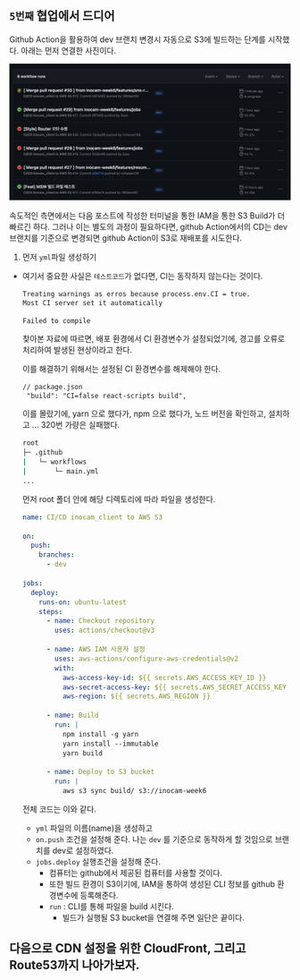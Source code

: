 ## `5번째` 협업에서 드디어 

Github Action을 활용하여 dev 브랜치 변경시 자동으로 S3에 빌드하는 단계를 시작했다. 아래는 먼저 연결한 사진이다. 

<img src="../img//CICD(1).png">

속도적인 측면에서는 다음 포스트에 작성한 터미널을 통한 IAM을 통한 S3 Build가 더 빠르긴 하다. 그러나 이는 별도의 과정이 필요하다면, github Action에서의 CD는 dev 브랜치를 기준으로 변경되면 github Action이 S3로 재배포를 시도한다. 

1. 먼저 `yml`파일 생성하기 
- 여기서 중요한 사실은 `테스트코드`가 없다면, CI는 동작하지 않는다는 것이다. 

  ```bah
  Treating warnings as erros because process.env.CI = true.
  Most CI server set it automatically

  Failed to compile
  ```

  찾아본 자료에 따르면, 배포 환경에서 CI 환경변수가 설정되었기에, 경고를 오류로 처리하여 발생된 현상이라고 한다. 

  이를 해결하기 위해서는 설정된 CI 환경변수를 해제해야 한다. 

  ```tsx
  // package.json
   "build": "CI=false react-scripts build",
  ```

  이를 몰랐기에, yarn 으로 했다가, npm 으로 했다가, 노드 버전을 확인하고, 설치하고 ... 320번 가량은 실패했다. 


  ```bash
  root
  ├─ .github
  |   └─ workflows 
  |       └─ main.yml
  ...
  
  ```

  먼저 root 폴더 안에 해당 디렉토리에 따라 파일을 생성한다. 

  ```yml
  name: CI/CD inocam_client to AWS S3

  on:
    push:
      branches:
        - dev

  jobs:
    deploy:
      runs-on: ubuntu-latest
      steps:
        - name: Checkout repository
          uses: actions/checkout@v3

        - name: AWS IAM 사용자 설정
          uses: aws-actions/configure-aws-credentials@v2
          with:
            aws-access-key-id: ${{ secrets.AWS_ACCESS_KEY_ID }}
            aws-secret-access-key: ${{ secrets.AWS_SECRET_ACCESS_KEY }}
            aws-region: ${{ secrets.AWS_REGION }}  
            
        - name: Build
          run: |
            npm install -g yarn
            yarn install --immutable
            yarn build
          
        - name: Deploy to S3 bucket
          run: |
            aws s3 sync build/ s3://inocam-week6
  ```

  전체 코드는 이와 같다.
  - `yml` 파일의 이름(name)을 생성하고
  - `on.push` 조건을 설정해 준다. 나는 `dev` 를 기준으로 동작하게 할 것임으로 브랜치를 dev로 설정하였다. 
  - `jobs.deploy` 실행조건을 설정해 준다. 
    - 컴퓨터는 github에서 제공된 컴퓨터를 사용할 것이다. 
    - 또한 빌드 환경이 S3이기에, IAM을 통하여 생성된 CLI 정보를 github 환경변수에 등록해준다. 
    - `run` : CLI를 통해 파일을 build 시킨다. 
      - 빌드가 실행될 S3 bucket을 연결해 주면 일단은 끝이다. 


## 다음으로 CDN 설정을 위한 CloudFront, 그리고 Route53까지 나아가보자. 